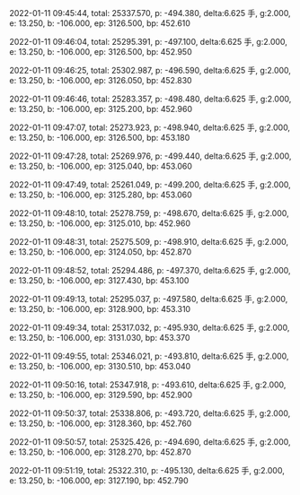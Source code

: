 2022-01-11 09:45:44, total: 25337.570, p: -494.380, delta:6.625 手, g:2.000, e: 13.250, b: -106.000, ep: 3126.500, bp: 452.610

2022-01-11 09:46:04, total: 25295.391, p: -497.100, delta:6.625 手, g:2.000, e: 13.250, b: -106.000, ep: 3126.500, bp: 452.950

2022-01-11 09:46:25, total: 25302.987, p: -496.590, delta:6.625 手, g:2.000, e: 13.250, b: -106.000, ep: 3126.050, bp: 452.830

2022-01-11 09:46:46, total: 25283.357, p: -498.480, delta:6.625 手, g:2.000, e: 13.250, b: -106.000, ep: 3125.200, bp: 452.960

2022-01-11 09:47:07, total: 25273.923, p: -498.940, delta:6.625 手, g:2.000, e: 13.250, b: -106.000, ep: 3126.500, bp: 453.180

2022-01-11 09:47:28, total: 25269.976, p: -499.440, delta:6.625 手, g:2.000, e: 13.250, b: -106.000, ep: 3125.040, bp: 453.060

2022-01-11 09:47:49, total: 25261.049, p: -499.200, delta:6.625 手, g:2.000, e: 13.250, b: -106.000, ep: 3125.280, bp: 453.060

2022-01-11 09:48:10, total: 25278.759, p: -498.670, delta:6.625 手, g:2.000, e: 13.250, b: -106.000, ep: 3125.010, bp: 452.960

2022-01-11 09:48:31, total: 25275.509, p: -498.910, delta:6.625 手, g:2.000, e: 13.250, b: -106.000, ep: 3124.050, bp: 452.870

2022-01-11 09:48:52, total: 25294.486, p: -497.370, delta:6.625 手, g:2.000, e: 13.250, b: -106.000, ep: 3127.430, bp: 453.100

2022-01-11 09:49:13, total: 25295.037, p: -497.580, delta:6.625 手, g:2.000, e: 13.250, b: -106.000, ep: 3128.900, bp: 453.310

2022-01-11 09:49:34, total: 25317.032, p: -495.930, delta:6.625 手, g:2.000, e: 13.250, b: -106.000, ep: 3131.030, bp: 453.370

2022-01-11 09:49:55, total: 25346.021, p: -493.810, delta:6.625 手, g:2.000, e: 13.250, b: -106.000, ep: 3130.510, bp: 453.040

2022-01-11 09:50:16, total: 25347.918, p: -493.610, delta:6.625 手, g:2.000, e: 13.250, b: -106.000, ep: 3129.590, bp: 452.900

2022-01-11 09:50:37, total: 25338.806, p: -493.720, delta:6.625 手, g:2.000, e: 13.250, b: -106.000, ep: 3128.360, bp: 452.760

2022-01-11 09:50:57, total: 25325.426, p: -494.690, delta:6.625 手, g:2.000, e: 13.250, b: -106.000, ep: 3128.270, bp: 452.870

2022-01-11 09:51:19, total: 25322.310, p: -495.130, delta:6.625 手, g:2.000, e: 13.250, b: -106.000, ep: 3127.190, bp: 452.790